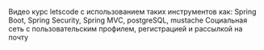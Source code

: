 Видео курс letscode с использованием таких инструментов как: Spring Boot, Spring Security, Spring MVC, postgreSQL, mustache
Социальная сеть с пользовательским профилем, регистрацией и рассылкой на почту 
